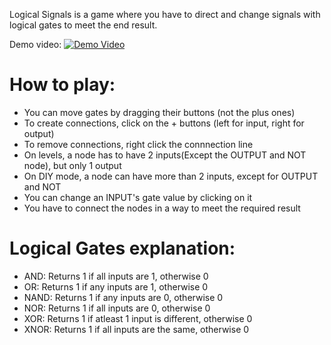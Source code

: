 Logical Signals is a game where you have to direct and change signals with logical gates to meet the end result.

Demo video:
[![Demo Video](https://img.youtube.com/vi/OPEPoMZabS4/hqdefault.jpg)](https://youtu.be/OPEPoMZabS4)

# How to play:
- You can move gates by dragging their buttons (not the plus ones)
- To create connections, click on the + buttons (left for input, right for output)
- To remove connections, right click the connnection line
- On levels, a node has to have 2 inputs(Except the OUTPUT and NOT node), but only 1 output
- On DIY mode, a node can have more than 2 inputs, except for OUTPUT and NOT
- You can change an INPUT's gate value by clicking on it
- You have to connect the nodes in a way to meet the required result
                                                     
# Logical Gates explanation:
- AND: Returns 1 if all inputs are 1, otherwise 0
- OR: Returns 1 if any inputs are 1, otherwise 0
- NAND: Returns 1 if any inputs are 0, otherwise 0
- NOR: Returns 1 if all inputs are 0, otherwise 0
- XOR: Returns 1 if atleast 1 input is different, otherwise 0
- XNOR: Returns 1 if all inputs are the same, otherwise 0